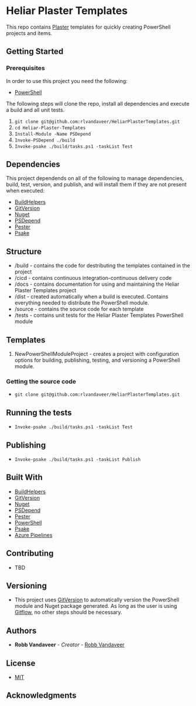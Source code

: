 # Heliar Plaster Templates
This repo contains [Plaster](https://github.com/PowerShell/Plaster) templates for quickly creating PowerShell projects and items.

## Getting Started

### Prerequisites

In order to use this project you need the following:

* [PowerShell](https://docs.microsoft.com/en-us/powershell/scripting/install/installing-powershell)

The following steps will clone the repo, install all dependencies and execute a build and all unit tests.

1. `git clone git@github.com:rlvandaveer/HeliarPlasterTemplates.git`
1. `cd Heliar-Plaster-Templates`
1. `Install-Module -Name PSDepend`
1. `Invoke-PSDepend ./build`
1. `Invoke-psake ./build/tasks.ps1 -taskList Test`

## Dependencies

This project dependends on all of the following to manage dependencies, build, test, version, and publish, and will install them if they are not present when executed:

* [BuildHelpers](https://github.com/RamblingCookieMonster/BuildHelpers)
* [GitVersion](https://gitversion.readthedocs.io/en/latest/)
* [Nuget](https://docs.microsoft.com/en-us/nuget/install-nuget-client-tools)
* [PSDepend](https://github.com/RamblingCookieMonster/PSDepend)
* [Pester](https://github.com/pester/Pester)
* [Psake](https://github.com/psake/psake)

## Structure
- /build - contains the code for destributing the templates contained in the project
- /cicd - contains continuous integration-continuous delivery code
- /docs - contains documentation for using and maintaining the Heliar Plaster Templates project
- /dist - created automatically when a build is executed. Contains everything needed to distribute the PowerShell module.
- /source - contains the source code for each template
- /tests - contains unit tests for the Heliar Plaster Templates PowerShell module

## Templates
1. NewPowerShellModuleProject - creates a project with configuration options for building, publishing, testing, and versioning a PowerShell module.

### Getting the source code

* `git clone git@github.com:rlvandaveer/HeliarPlasterTemplates.git`

## Running the tests

* `Invoke-psake ./build/tasks.ps1 -taskList Test`

## Publishing

* `Invoke-psake ./build/tasks.ps1 -taskList Publish`

## Built With

* [BuildHelpers](https://github.com/RamblingCookieMonster/BuildHelpers)
* [GitVersion](https://gitversion.readthedocs.io/en/latest/)
* [Nuget](https://docs.microsoft.com/en-us/nuget/install-nuget-client-tools)
* [PSDepend](https://github.com/RamblingCookieMonster/PSDepend)
* [Pester](https://github.com/pester/Pester)
* [PowerShell](https://docs.microsoft.com/en-us/powershell/scripting/install/installing-powershell)
* [Psake](https://github.com/psake/psake)
* [Azure Pipelines](https://azure.microsoft.com/en-us/services/devops/pipelines/)

## Contributing

* TBD

## Versioning

* This project uses [GitVersion](https://gitversion.readthedocs.io/en/latest/) to automatically version the PowerShell module and Nuget package generated. As long as the user is using [Gitflow](https://www.atlassian.com/git/tutorials/comparing-workflows/gitflow-workflow), no other steps should be necessary.

## Authors

* **Robb Vandaveer** - *Creator* - [Robb Vandaveer](https://aex.dev.azure.com/me?mkt=en-US&campaign=o~msft~vsts~usercard)

## License

* [MIT](https://raw.githubusercontent.com/rlvandaveer/HeliarPlasterTemplates/master/LICENSE)

## Acknowledgments

